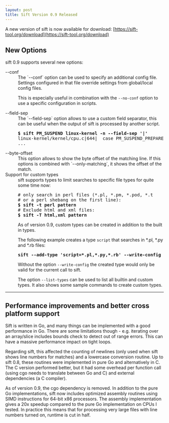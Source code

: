 ```yaml
---
layout: post
title: Sift Version 0.9 Released
---
```


A new version of sift is now available for download: [https://sift-tool.org/download](https://sift-tool.org/download)

## New Options

sift 0.9 supports several new options:


<dl>
<dt>--conf</dt>
<dd markdown="1">
The `--conf` option can be used to specify an additional config file. Settings configured in that file override settings from global/local config files.

This is especially useful in combination with the `--no-conf` option to use a specific configuration in scripts.
</dd>

<dt>--field-sep</dt>
<dd markdown="1">
The `--field-sep` option allows to use a custom field separator, this can be useful when the output of sift is processed by another script.

<pre>
<b>$ sift PM_SUSPEND linux-kernel -n --field-sep '|'</b>
linux-kernel/kernel/cpu.c|644|	case PM_SUSPEND_PREPARE:
...
</pre>
</dd>

<dt>--byte-offset</dt>
<dd markdown="1">
This option allows to show the byte offset of the matching line. If this options is combined with `--only-matching`, it shows the offset of the match.
</dd>

<dt>Support for custom types</dt>
<dd markdown="1">
sift supports types to limit searches to specific file types for quite some time now:
<pre>
# only search in perl files (*.pl, *.pm, *.pod, *.t
# or a perl shebang on the first line):
<b>$ sift -t perl pattern</b>
# Exclude html and xml files: 
<b>$ sift -T html,xml pattern</b>
</pre>
As of version 0.9, custom types can be created in addition to the built in types. 

The following example creates a type `script` that searches in *.pl, *.py and *.rb files:

<pre>
<b>sift --add-type 'script=*.pl,*.py,*.rb' --write-config</b>
</pre>

Without the option `--write-config` the created type would only be valid for the current call to sift.

The option `--list-types` can be used to list all builtin and custom types. It also shows some sample commands to create custom types.
</dd>
</dl>

---

## Performance improvements and better cross platform support

Sift is written in Go, and many things can be implemented with a good performance in Go. There are some limitations though - e.g. iterating over an array/slice includes bounds check to detect out of range errors. This can have a massive performance impact on tight loops.

Regarding sift, this affected the counting of newlines (only used when sift shows line numbers for matches) and a lowercase conversion routine. Up to sift 0.8, these routines were implemented in pure Go and alternatively in C. The C version performed better, but it had some overhead per function call (using cgo needs to translate between Go and C) and external dependencies (a C compiler).

As of version 0.9, the cgo dependency is removed. In addition to the pure Go implementations, sift now includes optimized assembly routines using SIMD instructions for 64-bit x86 processors.
The assembly implementation gives a 20x speedup compared to the pure Go implementation on CPUs I tested. In practice this means that for processing very large files with line numbers turned on, runtime is cut in half.


